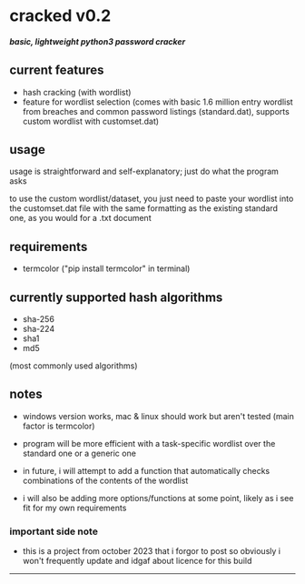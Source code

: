 # cracked v0.2

##### basic, lightweight python3 password cracker

## current features
- hash cracking (with wordlist)
- feature for wordlist selection (comes with basic 1.6 million entry wordlist from breaches and common password listings (standard.dat), supports custom wordlist with customset.dat)

## usage
usage is straightforward and self-explanatory; just do what the program asks

to use the custom wordlist/dataset, you just need to paste your wordlist into the customset.dat file with the same formatting as the existing standard one, as you would for a .txt document

## requirements
- termcolor ("pip install termcolor" in terminal)

## currently supported hash algorithms
- sha-256
- sha-224
- sha1
- md5

(most commonly used algorithms)

## notes
- windows version works, mac & linux should work but aren't tested (main factor is termcolor)

- program will be more efficient with a task-specific wordlist over the standard one or a generic one

- in future, i will attempt to add a function that automatically checks combinations of the contents of the wordlist

- i will also be adding more options/functions at some point, likely as i see fit for my own requirements
### important side note
- this is a project from october 2023 that i forgor to post so obviously i won't frequently update and idgaf about licence for this build

---
